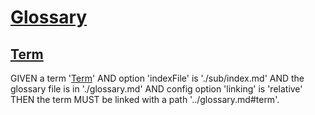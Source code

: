 # [Glossary](#glossary)

## [Term](#term)

GIVEN a term '[Term][1]'
AND option 'indexFile' is './sub/index.md'
AND the glossary file is in './glossary.md'
AND config option 'linking' is 'relative'
THEN the term MUST be linked with a path '../glossary.md#term'.

[1]: #term "GIVEN a term 'Term'
AND option 'indexFile' is './sub/index.md'
AND the glossary file is in './glossary.md'
AND config option 'linking' is 'relative'
THEN the term MUST be linked with a path '../glossary.md#term'."
